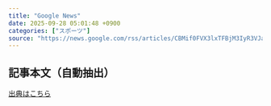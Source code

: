 ```yaml
---
title: "Google News"
date: 2025-09-28 05:01:48 +0900
categories: ["スポーツ"]
source: "https://news.google.com/rss/articles/CBMif0FVX3lxTFBjM3IyR3VJaDVWMWp3YV8yVWtwbkxnV2FaYjVRMjZ1QmQxNmdmb2hJZ05BWUlzekh4QUFGUEptQzI5Y3d1S1JpVFdwUFAxWGkySUt2U2M3T0gwZ3N1NHU3ekRaODBBcHY4MzFtbzNjV0dSMXZfMkdFckEtSE0wRVE?oc=5"
---
```


## 記事本文（自動抽出）
<body class="y0K44d EA71Tc" id="readabilityBody"></body>

[出典はこちら](https://news.google.com/rss/articles/CBMif0FVX3lxTFBjM3IyR3VJaDVWMWp3YV8yVWtwbkxnV2FaYjVRMjZ1QmQxNmdmb2hJZ05BWUlzekh4QUFGUEptQzI5Y3d1S1JpVFdwUFAxWGkySUt2U2M3T0gwZ3N1NHU3ekRaODBBcHY4MzFtbzNjV0dSMXZfMkdFckEtSE0wRVE?oc=5)
